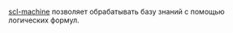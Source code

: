 [scl-machine](https://github.com/ostis-ai/scl-machine) позволяет обрабатывать базу знаний с помощью логических формул.
